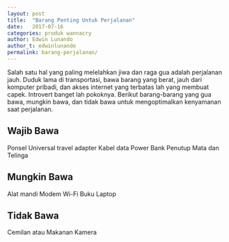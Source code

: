 ```yaml
---
layout: post
title:  "Barang Penting Untuk Perjalanan"
date:   2017-07-16
categories: produk wannacry
author: Edwin Lunando
author_t: edwinlunando
permalink: barang-perjalanan/
---
```


Salah satu hal yang paling melelahkan jiwa dan raga gua adalah perjalanan jauh. Duduk lama di transportasi, bawa barang yang berat, jauh dari komputer pribadi, dan akses internet yang terbatas lah yang membuat capek. Introvert banget lah pokoknya. Berikut barang-barang yang gua bawa, mungkin bawa, dan tidak bawa untuk mengoptimalkan kenyamanan saat perjalanan. 

## Wajib Bawa
Ponsel
Universal travel adapter
Kabel data
Power Bank
Penutup Mata dan Telinga


## Mungkin Bawa

Alat mandi
Modem Wi-Fi
Buku
Laptop

## Tidak Bawa

Cemilan atau Makanan
Kamera

